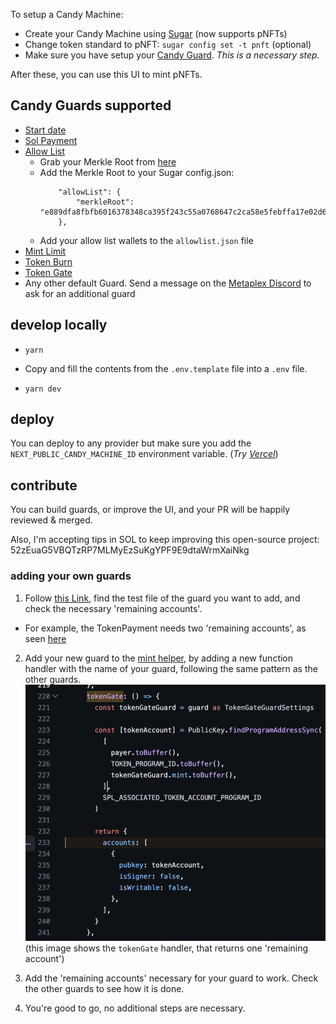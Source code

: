 To setup a Candy Machine:

- Create your Candy Machine using [Sugar](https://docs.metaplex.com/programs/candy-machine/how-to-guides/my-first-candy-machine-part1) (now supports pNFTs)
- Change token standard to pNFT: `sugar config set -t pnft` (optional)
- Make sure you have setup your [Candy Guard](https://docs.metaplex.com/programs/candy-machine/how-to-guides/my-first-candy-machine-part1#candy-guards---further-configuration). _This is a necessary step._

After these, you can use this UI to mint pNFTs.

## Candy Guards supported

- [Start date](https://docs.metaplex.com/programs/candy-machine/available-guards/start-date)
- [Sol Payment](https://docs.metaplex.com/programs/candy-machine/available-guards/sol-payment)
- [Allow List](https://docs.metaplex.com/programs/candy-machine/available-guards/allow-list)
  - Grab your Merkle Root from [here](https://tools.key-strokes.com/merkle-root)
  - Add the Merkle Root to your Sugar config.json:
    ```
        "allowList": {
            "merkleRoot": "e889dfa8fbfb6016378348ca395f243c55a0768647c2ca58e5febffa17e02d60"
        },
    ```
  - Add your allow list wallets to the `allowlist.json` file
- [Mint Limit](https://docs.metaplex.com/programs/candy-machine/available-guards/mint-limit)
- [Token Burn](https://docs.metaplex.com/programs/candy-machine/available-guards/token-burn)
- [Token Gate](https://docs.metaplex.com/programs/candy-machine/available-guards/token-gate)
- Any other default Guard. Send a message on the [Metaplex Discord](https://discord.com/channels/848060988636921856/1121915891370709013) to ask for an additional guard

## develop locally

- `yarn`

- Copy and fill the contents from the `.env.template` file into a `.env` file.

- `yarn dev`

## deploy

You can deploy to any provider but make sure you add the `NEXT_PUBLIC_CANDY_MACHINE_ID` environment variable. (_Try [Vercel](https://vercel.com/new)_)

## contribute

You can build guards, or improve the UI, and your PR will be happily reviewed & merged.

Also, I'm accepting tips in SOL to keep improving this open-source project: 52zEuaG5VBQTzRP7MLMyEzSuKgYPF9E9dtaWrmXaiNkg

### adding your own guards

1. Follow [this Link](https://github.com/metaplex-foundation/mpl-candy-guard/tree/c8b52c7ea090d88dc1030df9613a88097ad2b912/js/test/guards), find the test file of the guard you want to add, and check the necessary 'remaining accounts'.

- For example, the TokenPayment needs two 'remaining accounts', as seen [here](https://github.com/metaplex-foundation/mpl-candy-guard/blob/c8b52c7ea090d88dc1030df9613a88097ad2b912/js/test/guards/token-payment.test.ts#L85)

2. Add your new guard to the [mint helper](https://github.com/eliagoris/pnfts-mint/blob/main/utils/mintV2.ts), by adding a new function handler with the name of your guard, following the same pattern as the other guards.
   ![Alt text](image.png)
   (this image shows the `tokenGate` handler, that returns one 'remaining account')
3. Add the 'remaining accounts' necessary for your guard to work. Check the other guards to see how it is done.

4. You're good to go, no additional steps are necessary.
